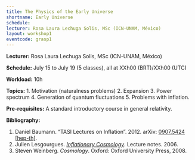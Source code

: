 ```yaml
---
title: The Physics of the Early Universe
shortname: Early Universe
schedule: 
lecturer: Rosa Laura Lechuga Solis, MSc (ICN-UNAM, México)
layout: workshop1
eventcode: grasp1
---
```


**Lecturer:** Rosa Laura Lechuga Solis, MSc (ICN-UNAM, México)

**Schedule:** July 15 to July 19 (5 classes), all at XXh00 (BRT)/XXh00 (UTC)

**Workload:** 10h

**Topics:** 1. Motivation (naturalness problems) 2. Expansion 3. Power spectrum 4. Generation of quantum fluctuations 5. Problems with inflation.

**Pre-requisites:** A standard introductory course in general relativity.

**Bibliography:**

1. Daniel Baumann. “TASI Lectures on Inflation”. 2012. arXiv: [0907.5424 [hep-th]](https://arxiv.org/abs/0907.5424).
2. Julien Lesgourgues. [*Inflationary Cosmology*](https://lesgourg.github.io/courses/Inflation_EPFL.pdf). Lecture notes. 2006.
3. Steven Weinberg. *Cosmology*. Oxford: Oxford University Press, 2008.
